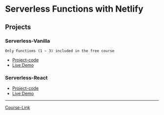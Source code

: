 # Serverless Functions with Netlify

## Projects

### Serverless-Vanilla

`Only Functions (1 ~ 3) included in the free course`

- [Project-code](./Projects/Serverless-Vanilla) <br>
- [Live Demo](https://serverless-learn.netlify.app)

### Serverless-React

- [Project-code](./Projects/Serverless-React) <br>
- [Live Demo](https://serverless-react-learn.netlify.app)

---

[Course-Link](https://www.youtube.com/watch?v=AfAZ33XjIBU)<br>
